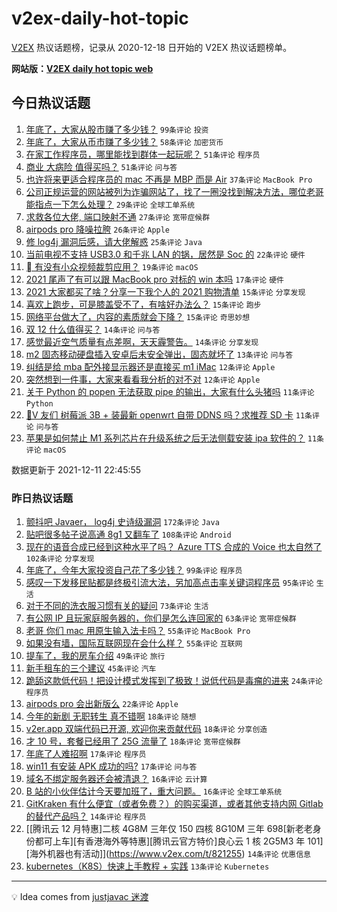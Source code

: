 # v2ex-daily-hot-topic

[V2EX](https://www.v2ex.com/) 热议话题榜，记录从 2020-12-18 日开始的 V2EX 热议话题榜单。

**网站版：[V2EX daily hot topic web](https://boojack.github.io/v2ex-daily-hot-topic-web/)**

## 今日热议话题

<!-- TODAY BEGIN -->

1. [年底了，大家从股市赚了多少钱？](https://www.v2ex.com/t/821483) `99条评论` `投资`
1. [年底了，大家从币市赚了多少钱？](https://www.v2ex.com/t/821518) `58条评论` `加密货币`
1. [在家工作程序员，哪里能找到群体一起玩呢？](https://www.v2ex.com/t/821514) `51条评论` `程序员`
1. [商业 大病险 值得买吗？](https://www.v2ex.com/t/821461) `51条评论` `问与答`
1. [也许将来更适合程序员的 mac 不再是 MBP 而是 Air](https://www.v2ex.com/t/821519) `37条评论` `MacBook Pro`
1. [公司正规运营的网站被列为诈骗网站了，找了一圈没找到解决方法，哪位老哥能指点一下怎么处理？](https://www.v2ex.com/t/821499) `29条评论` `全球工单系统`
1. [求救各位大佬, 端口映射不通](https://www.v2ex.com/t/821521) `27条评论` `宽带症候群`
1. [airpods pro 降噪拉胯](https://www.v2ex.com/t/821515) `26条评论` `Apple`
1. [修 log4j 漏洞后感，请大佬解惑](https://www.v2ex.com/t/821572) `25条评论` `Java`
1. [当前电视不支持 USB3.0 和千兆 LAN 的锅，居然是 Soc 的](https://www.v2ex.com/t/821500) `22条评论` `硬件`
1. [ 有没有小众视频裁剪应用？](https://www.v2ex.com/t/821546) `19条评论` `macOS`
1. [2021 尾声了有可以跟 MacBook pro 对标的 win 本吗](https://www.v2ex.com/t/821486) `17条评论` `硬件`
1. [2021 大家都买了啥？分享一下我个人的 2021 购物清单](https://www.v2ex.com/t/821562) `15条评论` `分享发现`
1. [喜欢上跑步，可是膝盖受不了，有啥好办法么？](https://www.v2ex.com/t/821537) `15条评论` `跑步`
1. [网络平台做大了，内容的素质就会下降？](https://www.v2ex.com/t/821516) `15条评论` `奇思妙想`
1. [双 12 什么值得买？](https://www.v2ex.com/t/821555) `14条评论` `问与答`
1. [感觉最近空气质量有点差啊，天天霾警告。](https://www.v2ex.com/t/821472) `14条评论` `分享发现`
1. [m2 固态移动硬盘插入安卓后未安全弹出，固态就坏了](https://www.v2ex.com/t/821539) `13条评论` `问与答`
1. [纠结是给 mba 配外接显示器还是直接买 m1 iMac](https://www.v2ex.com/t/821566) `12条评论` `Apple`
1. [突然想到一件事，大家来看看我分析的对不对](https://www.v2ex.com/t/821559) `12条评论` `Apple`
1. [关于 Python 的 popen 无法获取 pipe 的输出，大家有什么头猪吗](https://www.v2ex.com/t/821556) `11条评论` `Python`
1. [🙏V 友们 树莓派 3B + 装最新 openwrt 自带 DDNS 吗？求推荐 SD 卡](https://www.v2ex.com/t/821541) `11条评论` `问与答`
1. [苹果是如何禁止 M1 系列芯片在升级系统之后无法侧载安装 ipa 软件的？](https://www.v2ex.com/t/821513) `11条评论` `macOS`

数据更新于 2021-12-11 22:45:55

<!-- TODAY END -->

### 昨日热议话题

<!-- YESTERDAY BEGIN -->

1. [颤抖吧 Javaer， log4j 史诗级漏洞](https://www.v2ex.com/t/821241) `172条评论` `Java`
1. [贴吧很多帖子说高通 8g1 又翻车了](https://www.v2ex.com/t/821264) `108条评论` `Android`
1. [现在的语音合成已经到这种水平了吗？ Azure TTS 合成的 Voice 也太自然了](https://www.v2ex.com/t/821254) `102条评论` `分享发现`
1. [年底了，今年大家投资自己花了多少钱？](https://www.v2ex.com/t/821348) `99条评论` `程序员`
1. [感叹一下发移民贴都是终极引流大法，另加高点击率关键词程序员](https://www.v2ex.com/t/821361) `95条评论` `生活`
1. [对于不同的洗衣服习惯有关的疑问](https://www.v2ex.com/t/821262) `73条评论` `生活`
1. [有公网 IP 且玩家庭服务器的，你们是怎么连回家的](https://www.v2ex.com/t/821284) `63条评论` `宽带症候群`
1. [老哥 你们 mac 用原生输入法卡吗？](https://www.v2ex.com/t/821302) `55条评论` `MacBook Pro`
1. [如果没有墙，国际互联网现在会什么样？](https://www.v2ex.com/t/821421) `55条评论` `互联网`
1. [提车了，我的房车介绍](https://www.v2ex.com/t/821330) `49条评论` `旅行`
1. [新手租车的三个建议](https://www.v2ex.com/t/821263) `45条评论` `汽车`
1. [跪舔这款低代码！把设计模式发挥到了极致！说低代码是毒瘤的进来](https://www.v2ex.com/t/821280) `24条评论` `程序员`
1. [airpods pro 会出新版么](https://www.v2ex.com/t/821303) `22条评论` `Apple`
1. [今年的新剧 无职转生 真不错啊](https://www.v2ex.com/t/821434) `18条评论` `随想`
1. [v2er.app 双端代码已开源, 欢迎你来贡献代码](https://www.v2ex.com/t/821400) `18条评论` `分享创造`
1. [才 10 号，套餐已经用了 25G 流量了](https://www.v2ex.com/t/821387) `18条评论` `宽带症候群`
1. [年底了人难招啊](https://www.v2ex.com/t/821364) `17条评论` `程序员`
1. [win11 有安装 APK 成功的吗?](https://www.v2ex.com/t/821232) `17条评论` `问与答`
1. [域名不绑定服务器还会被清退？](https://www.v2ex.com/t/821427) `16条评论` `云计算`
1. [B 站的小伙伴估计今天要加班了，重大问题。](https://www.v2ex.com/t/821414) `16条评论` `全球工单系统`
1. [GitKraken 有什么便宜（或者免费？）的购买渠道，或者其他支持内网 Gitlab 的替代产品吗？](https://www.v2ex.com/t/821328) `14条评论` `程序员`
1. [[腾讯云 12 月特惠]二核 4G8M 三年仅 150 四核 8G10M 三年 698[新老老身份都可上车][有香港海外等特惠][腾讯云官方特价]良心云 1 核 2G5M3 年 101][海外机器也有活动]](https://www.v2ex.com/t/821255) `14条评论` `优惠信息`
1. [kubernetes（K8S）快速上手教程 + 实践](https://www.v2ex.com/t/821329) `13条评论` `Kubernetes`

<!-- YESTERDAY END -->

---

💡 Idea comes from [justjavac 迷渡](https://github.com/justjavac/)
